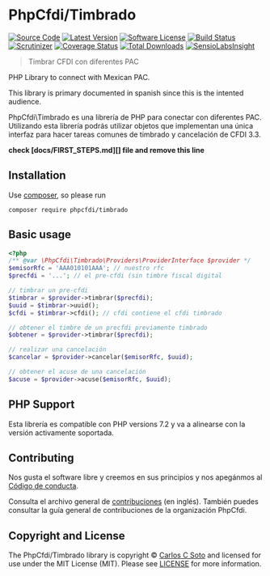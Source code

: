 # PhpCfdi/Timbrado

[![Source Code][badge-source]][source]
[![Latest Version][badge-release]][release]
[![Software License][badge-license]][license]
[![Build Status][badge-build]][build]
[![Scrutinizer][badge-quality]][quality]
[![Coverage Status][badge-coverage]][coverage]
[![Total Downloads][badge-downloads]][downloads]
[![SensioLabsInsight][badge-sensiolabs]][sensiolabs]

> Timbrar CFDI con diferentes PAC

PHP Library to connect with Mexican PAC.

This library is primary documented in spanish since this is the intented audience.

PhpCfdi\Timbrado es una librería de PHP para conectar con diferentes PAC.
Utilizando esta librería podrás utilizar objetos que implementan una única interfaz para hacer tareas comunes
de timbrado y cancelación de CFDI 3.3. 

**check [docs/FIRST_STEPS.md][] file and remove this line**


## Installation

Use [composer](https://getcomposer.org/), so please run
```shell
composer require phpcfdi/timbrado
```


## Basic usage

```php
<?php
/** @var \PhpCfdi\Timbrado\Providers\ProviderInterface $provider */
$emisorRfc = 'AAA010101AAA'; // nuestro rfc
$precfdi = '...'; // el pre-cfdi (sin timbre fiscal digital

// timbrar un pre-cfdi
$timbrar = $provider->timbrar($precfdi);
$uuid = $timbrar->uuid();
$cfdi = $timbrar->cfdi(); // cfdi contiene el cfdi timbrado

// obtener el timbre de un precfdi previamente timbrado
$obtener = $provider->timbrar($precfdi);

// realizar una cancelación
$cancelar = $provider->cancelar($emisorRfc, $uuid);

// obtener el acuse de una cancelación
$acuse = $provider->acuse($emisorRfc, $uuid);
```


## PHP Support

Esta librería es compatible con PHP versions 7.2 y va a alinearse con la versión activamente soportada.


## Contributing

Nos gusta el software libre y creemos en sus principios y nos apegánmos al [Código de conducta](./CODE_OF_CONDUCT.md).

Consulta el archivo general de [contribuciones][CONTRIBUTING] (en inglés).
También puedes consultar la guía general de contribuciones de la organización PhpCfdi.

## Copyright and License

The PhpCfdi/Timbrado library is copyright © [Carlos C Soto](https://www.phpcfdi.com/general-information/copyright)
and licensed for use under the MIT License (MIT). Please see [LICENSE][] for more information.


[contributing]: https://github.com/PhpCfdi/Timbrado/blob/master/CONTRIBUTING.md
[changelog]: https://github.com/PhpCfdi/Timbrado/blob/master/docs/CHANGELOG.md
[todo]: https://github.com/PhpCfdi/Timbrado/blob/master/docs/TODO.md

[source]: https://github.com/PhpCfdi/Timbrado
[release]: https://github.com/PhpCfdi/Timbrado/releases
[license]: https://github.com/PhpCfdi/Timbrado/blob/master/LICENSE
[build]: https://travis-ci.org/PhpCfdi/Timbrado?branch=master
[quality]: https://scrutinizer-ci.com/g/PhpCfdi/Timbrado/
[sensiolabs]: https://insight.sensiolabs.com/projects/:INSIGHT_UUID
[coverage]: https://scrutinizer-ci.com/g/PhpCfdi/Timbrado/code-structure/master/code-coverage
[downloads]: https://packagist.org/packages/phpcfdi/timbrado

[badge-source]: http://img.shields.io/badge/source-PhpCfdi/Timbrado-blue.svg?style=flat-square
[badge-release]: https://img.shields.io/github/release/PhpCfdi/Timbrado.svg?style=flat-square
[badge-license]: https://img.shields.io/badge/license-MIT-brightgreen.svg?style=flat-square
[badge-build]: https://img.shields.io/travis/PhpCfdi/Timbrado/master.svg?style=flat-square
[badge-quality]: https://img.shields.io/scrutinizer/g/PhpCfdi/Timbrado/master.svg?style=flat-square
[badge-sensiolabs]: https://insight.sensiolabs.com/projects/:INSIGHT_UUID/mini.png
[badge-coverage]: https://img.shields.io/scrutinizer/coverage/g/PhpCfdi/Timbrado/master.svg?style=flat-square
[badge-downloads]: https://img.shields.io/packagist/dt/phpcfdi/timbrado.svg?style=flat-square
